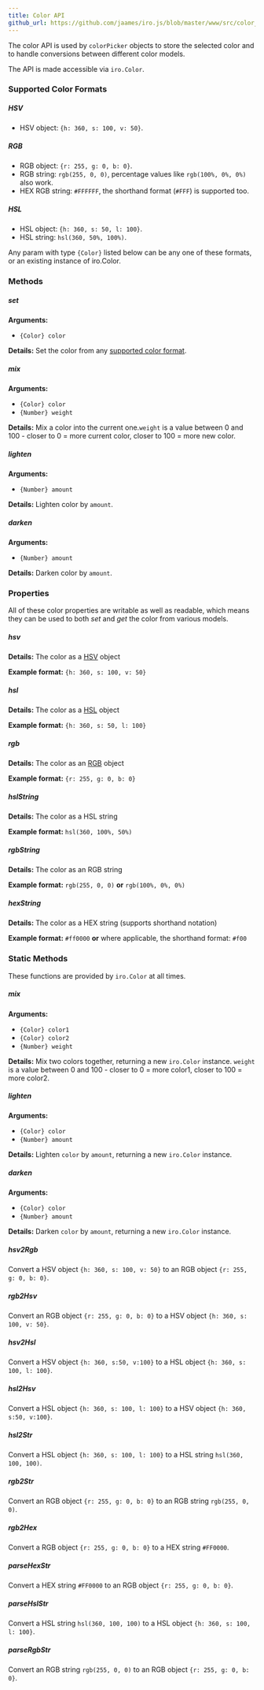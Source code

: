 ```yaml
---
title: Color API
github_url: https://github.com/jaames/iro.js/blob/master/www/src/color_api.md
---
```


The color API is used by `colorPicker` objects to store the selected color and to handle conversions between different color models.

The API is made accessible via `iro.Color`.

### Supported Color Formats

##### HSV

* HSV object: `{h: 360, s: 100, v: 50}`.

##### RGB

* RGB object: `{r: 255, g: 0, b: 0}`.
* RGB string: `rgb(255, 0, 0)`, percentage values like `rgb(100%, 0%, 0%)` also work.
* HEX RGB string: `#FFFFFF`, the shorthand format (`#FFF`) is supported too.

##### HSL

* HSL object: `{h: 360, s: 50, l: 100}`.
* HSL string: `hsl(360, 50%, 100%)`.

Any param with type `{Color}` listed below can be any one of these formats, or an existing instance of iro.Color.

### Methods

##### set

**Arguments:**

* `{Color} color`

**Details:** Set the color from any [supported color format](#Supported-Color-Formats).

##### mix

**Arguments:**

* `{Color} color`
* `{Number} weight`

**Details:** Mix a color into the current one.`weight` is a value between 0 and 100 - closer to 0 = more current color, closer to 100 = more new color.

##### lighten

**Arguments:**

* `{Number} amount`

**Details:** Lighten color by `amount`.

##### darken

**Arguments:**

* `{Number} amount`

**Details:** Darken color by `amount`.

### Properties

All of these color properties are writable as well as readable, which means they can be used to both *set* and *get* the color from various models.

##### hsv

**Details:** The color as a [HSV](https://www.wikiwand.com/en/HSL_and_HSV) object

**Example format:** `{h: 360, s: 100, v: 50}`

##### hsl

**Details:** The color as a [HSL](https://www.wikiwand.com/en/HSL_and_HSV) object

**Example format:** `{h: 360, s: 50, l: 100}`

##### rgb

**Details:** The color as an [RGB](https://www.wikiwand.com/en/RGB_color_model) object

**Example format:** `{r: 255, g: 0, b: 0}`

##### hslString

**Details:** The color as a HSL string

**Example format:** `hsl(360, 100%, 50%)`

##### rgbString

**Details:** The color as an RGB string

**Example format:** `rgb(255, 0, 0)` **or** `rgb(100%, 0%, 0%)`

##### hexString

**Details:** The color as a HEX string (supports shorthand notation)

**Example format:** `#ff0000` **or** where applicable, the shorthand format: `#f00`

### Static Methods

These functions are provided by `iro.Color` at all times.

##### mix

**Arguments:**

* `{Color} color1`
* `{Color} color2`
* `{Number} weight`

**Details:** Mix two colors together, returning a new `iro.Color` instance. `weight` is a value between 0 and 100 - closer to 0 = more color1, closer to 100 = more color2.

##### lighten

**Arguments:**

* `{Color} color`
* `{Number} amount`

**Details:** Lighten `color` by `amount`, returning a new `iro.Color` instance.

##### darken

**Arguments:**

* `{Color} color`
* `{Number} amount`

**Details:** Darken `color` by `amount`, returning a new `iro.Color` instance.

##### hsv2Rgb

Convert a HSV object `{h: 360, s: 100, v: 50}` to an RGB object `{r: 255, g: 0, b: 0}`.

##### rgb2Hsv

Convert an RGB object `{r: 255, g: 0, b: 0}` to a HSV object `{h: 360, s: 100, v: 50}`.

##### hsv2Hsl

Convert a HSV object `{h: 360, s:50, v:100}` to a HSL object `{h: 360, s: 100, l: 100}`.

##### hsl2Hsv

Convert a HSL object `{h: 360, s: 100, l: 100}` to a HSV object `{h: 360, s:50, v:100}`.

##### hsl2Str

Convert a HSL object `{h: 360, s: 100, l: 100}` to a HSL string `hsl(360, 100, 100)`.

##### rgb2Str

Convert an RGB object `{r: 255, g: 0, b: 0}` to an RGB string `rgb(255, 0, 0)`.

##### rgb2Hex

Convert a RGB object `{r: 255, g: 0, b: 0}` to a HEX string `#FF0000`.

##### parseHexStr

Convert a HEX string `#FF0000` to an RGB object `{r: 255, g: 0, b: 0}`.

##### parseHslStr

Convert a HSL string `hsl(360, 100, 100)` to a HSL object `{h: 360, s: 100, l: 100}`.

##### parseRgbStr

Convert an RGB string `rgb(255, 0, 0)` to an RGB object `{r: 255, g: 0, b: 0}`.